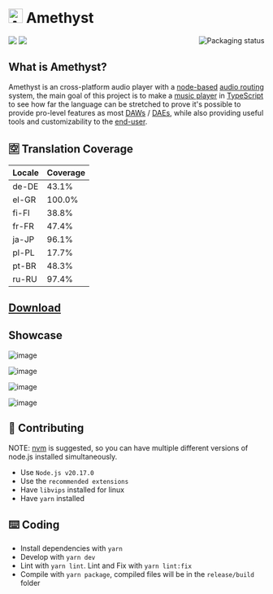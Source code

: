  # <img src="https://github.com/Geoxor/Amethyst/raw/master/assets/icon.png?raw=true" alt="Amethyst icon" height="28" width="28"> Amethyst 
 


<div>
    <a href="https://repology.org/project/amethyst-player/versions">
        <img src="https://repology.org/badge/vertical-allrepos/amethyst-player.svg" alt="Packaging status" align="right">
    </a>
    <div>
        <img src="https://img.shields.io/discord/385387666415550474?label=Discord&logo=discord&style=flat">
        <img src="https://img.shields.io/github/repo-size/geoxor/amethyst?label=Size">
    </div>
</div>

## What is Amethyst?

Amethyst is an cross-platform audio player with a [node-based](https://en.wikipedia.org/wiki/Node_graph_architecture) [audio routing](https://en.wikipedia.org/wiki/Audio_signal_flow) system, the main goal of this project is to make a [music player](https://en.wikipedia.org/wiki/Media_player_software) in [TypeScript](https://www.typescriptlang.org/) to see how far the language can be stretched to prove it's possible to provide pro-level features as most [DAWs](https://en.wikipedia.org/wiki/Digital_audio_workstation) / [DAEs](https://en.wikipedia.org/wiki/Audio_editing_software), while also providing useful tools and customizability to the [end-user](https://en.wikipedia.org/wiki/End_user).

## 🈳 Translation Coverage

<!-- START LOCALE_COVERAGE -->
| Locale | Coverage |
|--------|----------|
| de-DE | 43.1% |
| el-GR | 100.0% |
| fi-FI | 38.8% |
| fr-FR | 47.4% |
| ja-JP | 96.1% |
| pl-PL | 17.7% |
| pt-BR | 48.3% |
| ru-RU | 97.4% |
<!-- END LOCALE_COVERAGE -->

## [Download](https://amethyst.geoxor.moe/introduction)

## Showcase

![image](https://github.com/user-attachments/assets/91798ae7-96b7-4986-8c3b-ca5d5b4cec7d)

![image](https://github.com/user-attachments/assets/e56e953d-7851-4722-b721-ec30e5630054)

![image](https://github.com/user-attachments/assets/ea1dacbf-ab7e-4fda-af27-1db9e04d4e21)

![image](https://github.com/user-attachments/assets/e926efff-0917-4364-8693-7fdee220dfd3)

## 📝 Contributing

NOTE: [nvm](https://github.com/nvm-sh/nvm) is suggested, so you can have multiple different versions of node.js installed simultaneously.

- Use `Node.js v20.17.0`
- Use the `recommended extensions`
- Have `libvips` installed for linux
- Have `yarn` installed

## ⌨️ Coding

- Install dependencies with `yarn`
- Develop with `yarn dev`
- Lint with `yarn lint`. Lint and Fix with `yarn lint:fix`
- Compile with `yarn package`, compiled files will be in the `release/build` folder
